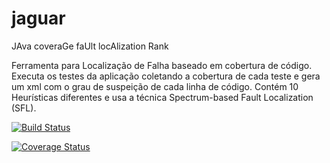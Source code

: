 jaguar
======

JAva coveraGe faUlt locAlization Rank

Ferramenta para Localização de Falha baseado em cobertura de código.
Executa os testes da aplicação coletando a cobertura de cada teste e gera um xml com o grau de suspeição de cada linha de código. Contém 10 Heurísticas diferentes e usa a técnica Spectrum-based Fault Localization (SFL).

[![Build Status](https://travis-ci.org/henriquelemos0/jaguar.svg)](https://travis-ci.org/henriquelemos0/jaguar)

[![Coverage Status](https://coveralls.io/repos/henriquelemos0/jaguar/badge.png?branch=master)](https://coveralls.io/r/henriquelemos0/jaguar?branch=master)
